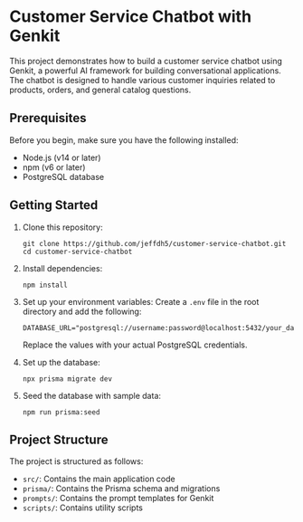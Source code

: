 # Customer Service Chatbot with Genkit

This project demonstrates how to build a customer service chatbot using Genkit, a powerful AI framework for building conversational applications. The chatbot is designed to handle various customer inquiries related to products, orders, and general catalog questions.

## Prerequisites

Before you begin, make sure you have the following installed:

- Node.js (v14 or later)
- npm (v6 or later)
- PostgreSQL database

## Getting Started

1. Clone this repository:
   ```
   git clone https://github.com/jeffdh5/customer-service-chatbot.git
   cd customer-service-chatbot
   ```

2. Install dependencies:
   ```
   npm install
   ```

3. Set up your environment variables:
   Create a `.env` file in the root directory and add the following:
   ```
   DATABASE_URL="postgresql://username:password@localhost:5432/your_database_name"
   ```
   Replace the values with your actual PostgreSQL credentials.

4. Set up the database:
   ```
   npx prisma migrate dev
   ```

5. Seed the database with sample data:
   ```
   npm run prisma:seed
   ```

## Project Structure

The project is structured as follows:

- `src/`: Contains the main application code
- `prisma/`: Contains the Prisma schema and migrations
- `prompts/`: Contains the prompt templates for Genkit
- `scripts/`: Contains utility scripts